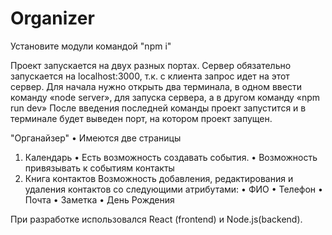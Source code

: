 # Organizer
Установите модули командой "npm i"

Проект запускается на двух разных портах.
Сервер обязательно запускается на localhost:3000, т.к. с клиента запрос идет на этот сервер.
Для начала нужно открыть два терминала, в одном ввести команду «node server», для запуска сервера, а в другом команду «npm run dev»
После введения последней команды проект запустится и в терминале будет выведен порт, на котором проект запущен.

"Органайзер"
•	Имеются две страницы
   1) Календарь
      • Есть возможность создавать события.
      • Возможность привязывать к событиям контакты
   2) Книга контактов
      Возможность добавления, редактирования и удаления контактов со следующими атрибутами:
        •	ФИО
        •	Телефон
        •	Почта
        •	Заметка
        •	День Рождения

При разработке использовался React (frontend) и Node.js(backend).

